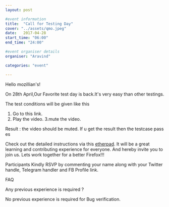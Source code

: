 ```yaml
---
layout: post

#event information
title:  "Call for Testing Day"
cover: "../assets/qmo.jpeg"
date:   2017-04-28
start_time: "06:00"
end_time: "24:00"

#event organiser details
organiser: "Aravind"

categories: "event"

---
```

Hello mozillian's!

On 28th April,Our Favorite test day is back.It's very easy than other testings.

The test conditions will be given like this
1. Go to this link.
2. Play the video.
3.mute the video.

Result : the video should be muted.
If u get the result then the testcase pass es

Check out the detailed instructions via this <a href="https://public.etherpad-mozilla.org/p/MozillaIN_QA_Firefox_54_Beta_3_Testday">etherpad</a>.
It will be a great learning and contributing experience for everyone. 
And hereby invite you to join us. Lets work together for a better Firefox!!!

Participants Kindly RSVP by commenting your name along with your Twitter handle, Telegram handler and FB Profile link.

FAQ

Any previous experience is required ?

No previous experience is required for Bug verification.

